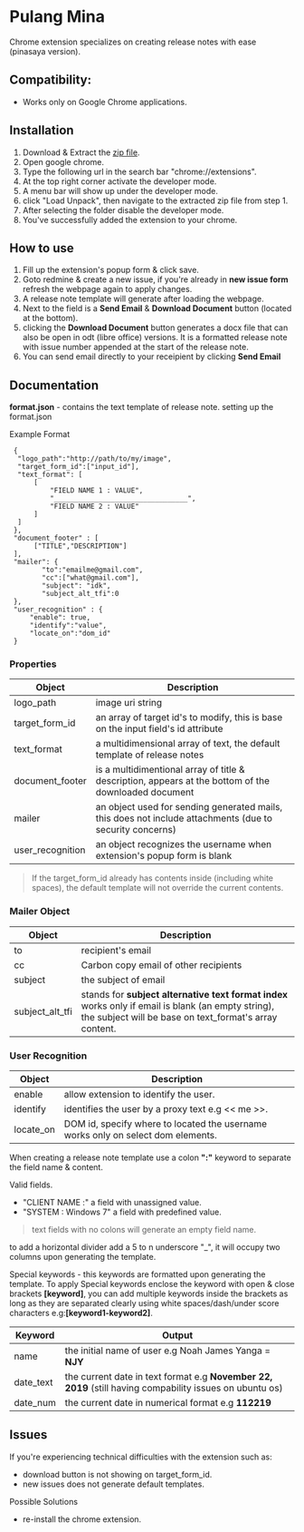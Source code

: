 # Pulang Mina
Chrome extension specializes on creating release notes with ease (pinasaya version).

## Compatibility:
  - Works only on Google Chrome applications.

## Installation
1. Download & Extract the [zip file](https://github.com/noahjames404/pulang-mina/releases).
2. Open google chrome.
3. Type the following url in the search bar "chrome://extensions".
4. At the top right corner activate the developer mode.
5. A menu bar will show up under the developer mode.
6. click "Load Unpack", then navigate to the extracted zip file from step 1.
7. After selecting the folder disable the developer mode.
8. You've successfully added the extension to your chrome.

## How to use
1. Fill up the extension's popup form & click save. 
2. Goto redmine & create a new issue, if you're already in **new issue form** refresh the webpage again to apply changes.
3. A release note template will generate after loading the webpage.
4. Next to the field is a **Send Email** & **Download Document** button (located at the bottom).
5. clicking the **Download Document** button generates a docx file that can also be open in odt (libre office) versions. It is a formatted release note with issue number appended at the start of the release note.
6. You can send email directly to your receipient by clicking **Send Email** 

## Documentation

**format.json** - contains the text template of release note.
  setting up the format.json
  
  Example Format
  
  ```
   {
    "logo_path":"http://path/to/my/image",
    "target_form_id":["input_id"],
    "text_format": [
        [
            "FIELD NAME 1 : VALUE",
            "_________________________________",
            "FIELD NAME 2 : VALUE"
        ]
    ]
   },
   "document_footer" : [
   		["TITLE","DESCRIPTION"]
   ],
   "mailer": {
          "to":"emailme@gmail.com",
          "cc":["what@gmail.com"],
          "subject": "idk",
          "subject_alt_tfi":0
   },
   "user_recognition" : {
       "enable": true,
       "identify":"value",
       "locate_on":"dom_id"
   }   
  ```
  ### Properties
  
  Object | Description
  -------|-------
  logo_path  | image uri string
  target_form_id | an array of target id's to modify, this is base on the input field's id attribute
  text_format | a multidimensional array of text, the default template of release notes
  document_footer | is a multidimentional array of title & description, appears at the bottom of the downloaded document
  mailer | an object used for sending generated mails, this does not include attachments (due to security concerns)
  user_recognition | an object recognizes the username when extension's popup form is blank
  
  > If the target_form_id already has contents inside (including white spaces), the default template will not override the current contents. 
  
  ### Mailer Object
  Object | Description 
  -------|------------
  to | recipient's email
  cc | Carbon copy email of other recipients 
  subject | the subject of email
  subject_alt_tfi | stands for **subject alternative text format index** works only if email is blank (an empty string), the subject will be base on text_format's array content.  
  
  ### User Recognition 
  Object    | Description
  ----------|--------
  enable    | allow extension to identify the user.
  identify  | identifies the user by a proxy text e.g << me >>.
  locate_on | DOM id, specify where to located the username works only on select dom elements. 
  
  When creating a release note template use a colon **":"** keyword to separate the field name & content.
  
  Valid fields.
  - "CLIENT NAME :" a field with unassigned value.
  - "SYSTEM : Windows 7" a field with predefined value.
  
  > text fields with no colons will generate an empty field name.
  
  to add a horizontal divider add a 5 to n underscore "_", it will occupy two columns upon generating the template. 
   
 
  Special keywords - this keywords are formatted upon generating the template. To apply Special keywords enclose the keyword with open & close brackets **\[keyword\]**, you can add multiple keywords inside the brackets as long as they are separated clearly using white spaces/dash/under score characters e.g:**\[keyword1-keyword2\]**.
  
  Keyword | Output
  --------|--------
  name    | the initial name of user e.g Noah James Yanga = **NJY**
  date_text | the current date in text format e.g **November 22, 2019** (still having compability issues on ubuntu os)
  date_num | the current date in numerical format e.g **112219**
 
 
 
 ## Issues
 If you're experiencing technical difficulties with the extension such as:
 - download button is not showing on target_form_id.
 - new issues does not generate default templates.
 
 Possible Solutions
 - re-install the chrome extension.
